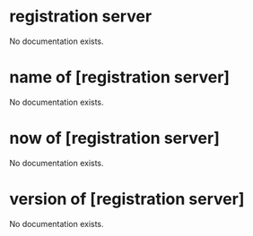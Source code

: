 # registration server

No documentation exists.

# name of [registration server]

No documentation exists.

# now of [registration server]

No documentation exists.

# version of [registration server]

No documentation exists.

